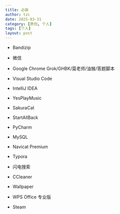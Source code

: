 ```yaml
---
title: 必装
author: tzc
date: 2025-03-31
category: [原创, 个人]
tags: [个人]
layout: post
---
```


- Bandizip

- 微信

- Google Chrome Grok/GHBK/莫老师/油猴/答题脚本

- Visual Studio Code

- IntelliJ IDEA

- YesPlayMusic

- SakuraCat

- StartAllBack

  

- PyCharm

- MySQL

- Navicat Premium

- Typora

- 闪电搜索

- CCleaner

- Wallpaper

- WPS Office 专业版

- Steam
